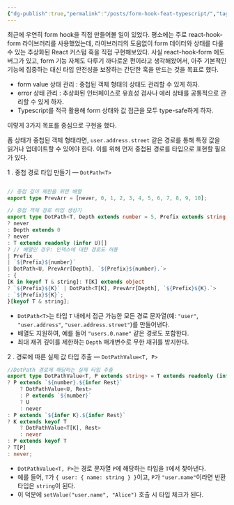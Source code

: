```yaml
---
{"dg-publish":true,"permalink":"/posts/form-hook-feat-typescript/","tags":["React","type-safe"],"created":"2025-05-25","updated":"2025-05-25T20:59:00"}
---
```


최근에 우연히 form hook을 직접 만들어볼 일이 있었다. 평소에는 주로 react-hook-form 라이브러리를 사용했었는데, 라이브러리의 도움없이 form 데이터와 상태를 다룰 수 있는 추상화된 React 커스텀 훅을 직접 구현해보았다. 사실 react-hook-form 에도 버그가 있고, form 기능 자체도 다루기 까다로운 편이라고 생각해왔어서, 아주 기본적인 기능에 집중하는 대신 타입 안전성을 보장하는 간단한 훅을 만드는 것을 목표로 했다.

- form value 상태 관리 : 중첩된 객체 형태의 상태도 관리할 수 있게 하자.
- error 상태 관리 : 추상화된 인터페이스로 유효성 검사나 에러 상태를 공통적으로 관리할 수 있게 하자.
- Typescript를 적극 활용해 form 상태와 값 접근을 모두 type-safe하게 하자.

이렇게 3가지 목표를 중심으로 구현을 했다.

폼 상태가 중첩된 객체 형태라면, `user.address.street` 같은 경로를 통해 특정 값을 읽거나 업데이트할 수 있어야 한다. 이를 위해 먼저 중첩된 경로를 타입으로 표현할 필요가 있다.

1 . 중첩 경로 타입 만들기 — `DotPath<T>`

```ts

// 중첩 깊이 제한을 위한 배열
export type PrevArr = [never, 0, 1, 2, 3, 4, 5, 6, 7, 8, 9, 10];

// 중첩 객체 경로 타입 생성기
export type DotPath<T, Depth extends number = 5, Prefix extends string = ""> = [Depth] extends [never]
? never
: Depth extends 0
? never
: T extends readonly (infer U)[]
? // 배열인 경우: 인덱스에 대한 경로도 허용
| Prefix
| `${Prefix}${number}`
| DotPath<U, PrevArr[Depth], `${Prefix}${number}.`>
: {
[K in keyof T & string]: T[K] extends object
? `${Prefix}${K}` | DotPath<T[K], PrevArr[Depth], `${Prefix}${K}.`>
: `${Prefix}${K}`;
}[keyof T & string];

```

- `DotPath<T>`는 타입 `T` 내에서 접근 가능한 모든 경로 문자열(예: `"user"`, `"user.address"`, `"user.address.street"`)를 만들어낸다.
- 배열도 지원하여, 예를 들어 `"users.0.name"` 같은 경로도 포함한다.
- 최대 재귀 깊이를 제한하는 `Depth` 매개변수로 무한 재귀를 방지한다.

2 . 경로에 따른 실제 값 타입 추출 — `DotPathValue<T, P>`

```ts
//DotPath 경로에 해당하는 실제 타입 추출
export type DotPathValue<T, P extends string> = T extends readonly (infer U)[]
? P extends `${number}.${infer Rest}`
	? DotPathValue<U, Rest>
	: P extends `${number}`
	? U
	: never
: P extends `${infer K}.${infer Rest}`
? K extends keyof T
	? DotPathValue<T[K], Rest>
	: never
: P extends keyof T
? T[P]
: never;
```

- `DotPathValue<T, P>`는 경로 문자열 `P`에 해당하는 타입을 `T`에서 찾아낸다.
- 예를 들어, `T`가 `{ user: { name: string } }`이고, `P`가 `"user.name"`이라면 반환 타입은 `string`이 된다.
- 이 덕분에 `setValue("user.name", "Alice")` 호출 시 타입 체크가 된다.